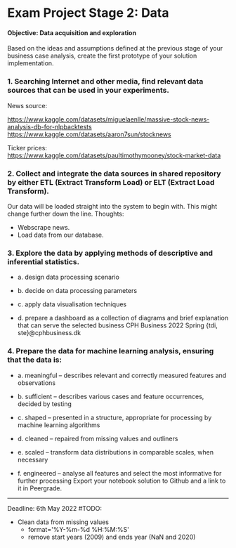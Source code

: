 # Exam Project Stage 2: Data 

#### Objective: Data acquisition and exploration 
Based on the ideas and assumptions defined at the previous stage of your business case analysis,
create the first prototype of your solution implementation.
### 1. Searching Internet and other media, find relevant data sources that can be used in your experiments.  
News source:  

https://www.kaggle.com/datasets/miguelaenlle/massive-stock-news-analysis-db-for-nlpbacktests
https://www.kaggle.com/datasets/aaron7sun/stocknews

Ticker prices:  
https://www.kaggle.com/datasets/paultimothymooney/stock-market-data

### 2. Collect and integrate the data sources in shared repository by either ETL (Extract Transform Load) or ELT (Extract Load Transform).  
Our data will be loaded straight into the system to begin with. This might change further down the line. Thoughts:  
- Webscrape news.  
- Load data from our database.   


### 3. Explore the data by applying methods of descriptive and inferential statistics. 
 - a. design data processing scenario 

 - b. decide on data processing parameters

 - c. apply data visualisation techniques

 - d. prepare a dashboard as a collection of diagrams and brief explanation that can serve the 
selected business CPH Business 2022 Spring {tdi, ste}@cphbusiness.dk  

### 4. Prepare the data for machine learning analysis, ensuring that the data is:  

 - a. meaningful – describes relevant and correctly measured features and observations  

 - b. sufficient – describes various cases and feature occurrences, decided by testing 

 - c. shaped – presented in a structure, appropriate for processing by machine learning 
algorithms  

 - d. cleaned – repaired from missing values and outliners  

 - e. scaled – transform data distributions in comparable scales, when necessary  

 - f. engineered – analyse all features and select the most informative for further processing
Export your notebook solution to Github and a link to it in Peergrade.  

__________________________
Deadline: 6th May 2022
#TODO:  
- Clean data from missing values
	- format='%Y-%m-%d %H:%M:%S'
	- remove start years (2009) and ends year (NaN and 2020)


